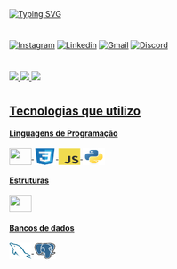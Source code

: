 <!-- Saudação -->

<div>
    <a href="https://git.io/typing-svg"><img src="https://readme-typing-svg.herokuapp.com?font=Fira+Code&pause=1000&color=39FF14&center=falso&vCenter=falso&repeat=verdadeiro&width=435&lines=Ol%C3%A1!+eu+sou+o+Arthur+Augustinho." alt="Typing SVG" /></a>
</div>

#
<!-- Redes Sociais -->

[![Instagram](https://img.shields.io/badge/Instagram-E4405F?style=for-the-badge&logo=instagram&logoColor=white)](https://www.instagram.com/invites/contact/?i=1w5tbi5x9ej4s&utm_content=2wtxfzl )
[![Linkedin](https://img.shields.io/badge/LinkedIn-0077B5?style=for-the-badge&logo=linkedin&logoColor=white)](https://www.linkedin.com/in/arthur-augustinho-46076522b)
[![Gmail](https://img.shields.io/badge/Gmail-D14836?style=for-the-badge&logo=gmail&logoColor=white)](mailto:arthuraugustinho35@gmail.com)
[![Discord](https://img.shields.io/badge/Discord-7289DA?style=for-the-badge&logo=discord&logoColor=white)](https://discord.com/users/#4533)

#
<!-- Status da conta Arthur Augustinho -->

<div>
  <a href="https://github.com/ArthurAugustinho">
  <img height="160em" src="https://github-readme-stats.vercel.app/api?username=ArthurAugustinho&hide=contribs,prs&theme=chartreuse-dark"/>
  <img height="160em" src="https://github-readme-stats.vercel.app/api/top-langs/?username=ArthurAugustinho&layout=compact&theme=chartreuse-dark"/>
  <img width=850  src=https://github.com/ArthurAugustinho/ArthurAugustinho/blob/output/github-contribution-grid-snake.svg/>
</div>

#

## Tecnologias que utilizo

<div>

  #### Linguagens de Programação
  <img align="center" height="30" width="40" src="https://user-images.githubusercontent.com/84246094/134066180-d11880e0-f92f-47da-9f70-1b5d7c39934b.png">
  <img align="center" height="30" width="40" src="https://raw.githubusercontent.com/devicons/devicon/master/icons/css3/css3-original.svg" alt ="CSS3">
  <img align="center" height="30" width="40" src="https://raw.githubusercontent.com/devicons/devicon/master/icons/javascript/javascript-original.svg">
  <img align="center" height="30" width="40" src="https://raw.githubusercontent.com/devicons/devicon/master/icons/python/python-original.svg">
  
  #### Estruturas
  <img align="center" height="30" width="40" src="https://user-images.githubusercontent.com/84246094/180622105-6de2c096-27b5-4469-8189-7a0175a0a903.png">

  #### Bancos de dados
  <img align="center" height="30" width="40" src="https://raw.githubusercontent.com/devicons/devicon/master/icons/mysql/mysql-original.svg">
  <img align="center" height="30" width="40" src="https://raw.githubusercontent.com/devicons/devicon/master/icons/postgresql/postgresql-original.svg">
</div>

#
    
<!--[snake gif](https://github.com/ArthurAugustinho/ArthurAugustinho/blob/output/github-contribution-grid-snake.svg)
    
<!-- 2CCA-000451-5766EBC3 -->
